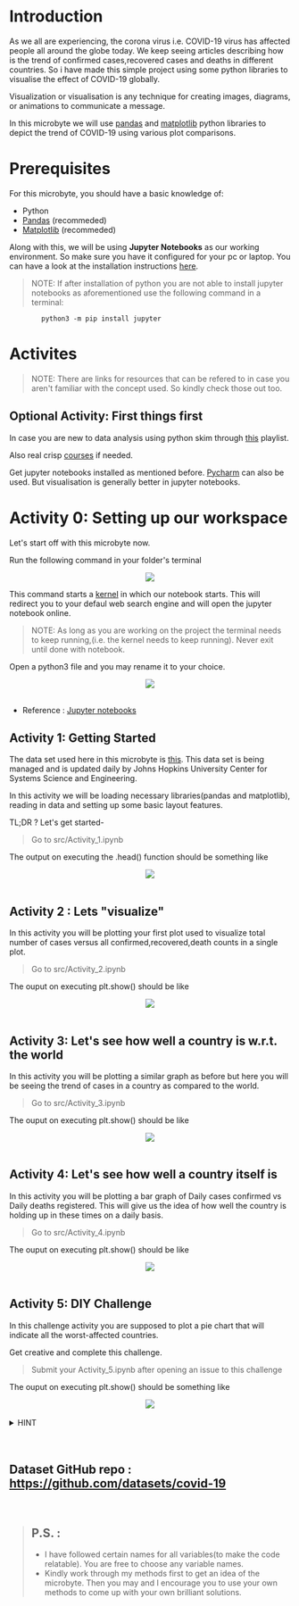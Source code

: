 # Introduction

As we all are experiencing, the corona virus i.e. COVID-19 virus has affected people all around the globe today. We keep seeing articles describing how is the trend of confirmed cases,recovered cases and deaths in different countries. So i have made this simple project using some python libraries to visualise the effect of COVID-19 globally.

Visualization or visualisation is any technique for creating images, diagrams, or animations to communicate a message.

In this microbyte we will use [pandas](https://pandas.pydata.org/) and [matplotlib](https://matplotlib.org/) python libraries to depict the trend of COVID-19 using various plot comparisons.

# Prerequisites

For this microbyte, you should have a basic knowledge of:

- Python
- [Pandas](https://pandas.pydata.org/) (recommeded)
- [Matplotlib](https://matplotlib.org/) (recommeded)

Along with this, we will be using **Jupyter Notebooks** as our working environment. So make sure you have it configured for your pc or laptop. You can have a look at the installation instructions [here](https://test-jupyter.readthedocs.io/en/latest/install.html).

> NOTE: If after installation of python you are not able to install jupyter notebooks as aforementioned use the following command in a terminal:

            python3 -m pip install jupyter

# Activites

> NOTE: There are links for resources that can be refered to in case you aren't familiar with the concept used. So kindly check those out too.

## Optional Activity: First things first

In case you are new to data analysis using python skim through [this](https://www.youtube.com/watch?v=-Rf4fZDQ0yw&list=PLjgj6kdf_snaw8QnlhK5f3DzFDFKDU5f4) playlist.

Also real crisp [courses](https://www.kaggle.com/learn/python) if needed.

Get jupyter notebooks installed as mentioned before. [Pycharm](https://www.jetbrains.com/pycharm/) can also be used. But visualisation is generally better in jupyter notebooks.

# Activity 0: Setting up our workspace

Let's start off with this microbyte now.

Run the following command in your folder's terminal

<div align="center">
<img src="./images/run_jupyter.PNG" align="center">
</div>

This command starts a [kernel](https://jupyter-client.readthedocs.io/en/stable/kernels.html#:~:text=A%20'kernel'%20is%20a%20program,up%20communications%20with%20the%20frontend.) in which our notebook starts. This will redirect you to your defaul web search engine and will open the jupyter notebook online.

> NOTE: As long as you are working on the project the terminal needs to keep running,(i.e. the kernel needs to keep running). Never exit until done with notebook.

Open a python3 file and you may rename it to your choice.

<div align="center">
<img src="./images/open_python3.png" align="center">
</div>
<br>

- Reference : [Jupyter notebooks](https://www.youtube.com/watch?v=q_BzsPxwLOE)

## Activity 1: Getting Started

The data set used here in this microbyte is [this](https://raw.githubusercontent.com/datasets/covid-19/master/data/countries-aggregated.csv). This data set is being managed and is updated daily by Johns Hopkins University Center for Systems Science and Engineering.

In this activity we will be loading necessary libraries(pandas and matplotlib), reading in data and setting up some basic layout features.

TL;DR ? Let's get started- 
> Go to src/Activity_1.ipynb

The output on executing the .head() function should be something like 
<div align="center">
<img src="./images/activity_1.png" align="center">
</div>
<br>

## Activity 2 : Lets "visualize"

In this activity you will be plotting your first plot used to visualize total number of cases versus all confirmed,recovered,death counts in a single plot. 

> Go to src/Activity_2.ipynb

The ouput on executing plt.show() should be like
<div align="center">
<img src="./images/activity_2.png" align="center">
</div>
<br>

## Activity 3: Let's see how well a country is w.r.t. the world

In this activity you will be plotting a similar graph as before but here you will be seeing the trend of cases in a country as compared to the world. 

> Go to src/Activity_3.ipynb

The ouput on executing plt.show() should be like
<div align="center">
<img src="./images/activity_3.png" align="center">
</div>
<br>

## Activity 4: Let's see how well a country itself is 

In this activity you will be plotting a bar graph of Daily cases confirmed vs Daily deaths registered. This will give us the idea of how well the country is holding up in these times on a daily basis.

> Go to src/Activity_4.ipynb

The ouput on executing plt.show() should be like
<div align="center">
<img src="./images/activity_4.png" align="center">
</div>
<br>

## Activity 5: DIY Challenge

In this challenge activity you are supposed to plot a pie chart that will indicate all the worst-affected countries.

Get creative and complete this challenge.

> Submit your Activity_5.ipynb after opening an issue to this challenge

The ouput on executing plt.show() should be something like
<div align="center">
<img src="./images/activity_5.png" align="center">
</div>
<br>

<details><summary>HINT</summary>
<p>  
            
Try sorting the data frame according to dates. Also try using the timedelta of [datetime](https://docs.python.org/3/library/datetime.html) python library. Then try arranging all in descending order. Finally plot the [pie chart](https://matplotlib.org/3.1.1/api/_as_gen/matplotlib.pyplot.pie.html).

</p>
</details>

<br>
<br>

## Dataset GitHub repo : https://github.com/datasets/covid-19
<br>

>## P.S. : 
> - I have followed certain names for all variables(to make the code relatable). You are free to choose any variable names.
> - Kindly work through my methods first to get an idea of the microbyte. Then you may and I encourage you to use your own methods to come up with your own brilliant solutions.
